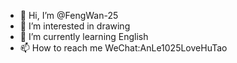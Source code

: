 - 👋 Hi, I’m @FengWan-25
- 👀 I’m interested in drawing
- 🌱 I’m currently learning English
- 📫 How to reach me WeChat:AnLe1025LoveHuTao

<!---
FengWan-25/FengWan-25 is a ✨ special ✨ repository because its `README.md` (this file) appears on your GitHub profile.
You can click the Preview link to take a look at your changes.
--->
